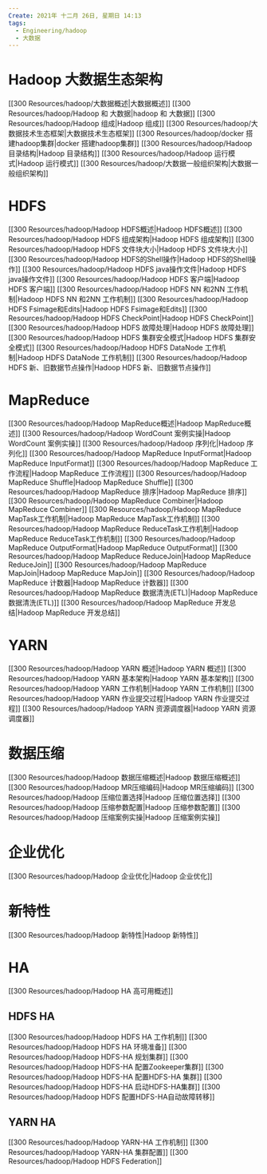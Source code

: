 ```yaml
---
Create: 2021年 十二月 26日, 星期日 14:13
tags: 
  - Engineering/hadoop
  - 大数据
---
```



# Hadoop 大数据生态架构
[[300 Resources/hadoop/大数据概述|大数据概述]]
[[300 Resources/hadoop/Hadoop 和 大数据|hadoop 和 大数据]]
[[300 Resources/hadoop/Hadoop 组成|Hadoop 组成]]
[[300 Resources/hadoop/大数据技术生态框架|大数据技术生态框架]]
[[300 Resources/hadoop/docker 搭建hadoop集群|docker 搭建hadoop集群]]
[[300 Resources/hadoop/Hadoop 目录结构|Hadoop 目录结构]]
[[300 Resources/hadoop/Hadoop 运行模式|Hadoop 运行模式]]
[[300 Resources/hadoop/大数据一般组织架构|大数据一般组织架构]]
# HDFS
[[300 Resources/hadoop/Hadoop HDFS概述|Hadoop HDFS概述]]
[[300 Resources/hadoop/Hadoop HDFS 组成架构|Hadoop HDFS 组成架构]]
[[300 Resources/hadoop/Hadoop HDFS 文件块大小|Hadoop HDFS 文件块大小]]
[[300 Resources/hadoop/Hadoop HDFS的Shell操作|Hadoop HDFS的Shell操作]]
[[300 Resources/hadoop/Hadoop HDFS java操作文件|Hadoop HDFS java操作文件]]
[[300 Resources/hadoop/Hadoop HDFS 客户端|Hadoop HDFS 客户端]]
[[300 Resources/hadoop/Hadoop HDFS NN 和2NN 工作机制|Hadoop HDFS NN 和2NN 工作机制]]
[[300 Resources/hadoop/Hadoop HDFS Fsimage和Edits|Hadoop HDFS Fsimage和Edits]]
[[300 Resources/hadoop/Hadoop HDFS CheckPoint|Hadoop HDFS CheckPoint]]
[[300 Resources/hadoop/Hadoop HDFS 故障处理|Hadoop HDFS 故障处理]]
[[300 Resources/hadoop/Hadoop HDFS 集群安全模式|Hadoop HDFS 集群安全模式]]
[[300 Resources/hadoop/Hadoop HDFS DataNode 工作机制|Hadoop HDFS DataNode 工作机制]]
[[300 Resources/hadoop/Hadoop HDFS 新、旧数据节点操作|Hadoop HDFS 新、旧数据节点操作]]



# MapReduce

[[300 Resources/hadoop/Hadoop MapReduce概述|Hadoop MapReduce概述]]
[[300 Resources/hadoop/Hadoop WordCount 案例实操|Hadoop WordCount 案例实操]]
[[300 Resources/hadoop/Hadoop 序列化|Hadoop 序列化]]
[[300 Resources/hadoop/Hadoop MapReduce InputFormat|Hadoop MapReduce InputFormat]]
[[300 Resources/hadoop/Hadoop MapReduce 工作流程|Hadoop MapReduce 工作流程]]
[[300 Resources/hadoop/Hadoop MapReduce Shuffle|Hadoop MapReduce Shuffle]]
[[300 Resources/hadoop/Hadoop MapReduce 排序|Hadoop MapReduce 排序]]
[[300 Resources/hadoop/Hadoop MapReduce Combiner|Hadoop MapReduce Combiner]]
[[300 Resources/hadoop/Hadoop MapReduce MapTask工作机制|Hadoop MapReduce MapTask工作机制]]
[[300 Resources/hadoop/Hadoop MapReduce ReduceTask工作机制|Hadoop MapReduce ReduceTask工作机制]]
[[300 Resources/hadoop/Hadoop MapReduce OutputFormat|Hadoop MapReduce OutputFormat]]
[[300 Resources/hadoop/Hadoop MapReduce ReduceJoin|Hadoop MapReduce ReduceJoin]]
[[300 Resources/hadoop/Hadoop MapReduce MapJoin|Hadoop MapReduce MapJoin]]
[[300 Resources/hadoop/Hadoop MapReduce 计数器|Hadoop MapReduce 计数器]]
[[300 Resources/hadoop/Hadoop MapReduce 数据清洗(ETL)|Hadoop MapReduce 数据清洗(ETL)]]
[[300 Resources/hadoop/Hadoop MapReduce 开发总结|Hadoop MapReduce 开发总结]]

# YARN
[[300 Resources/hadoop/Hadoop YARN 概述|Hadoop YARN 概述]]
[[300 Resources/hadoop/Hadoop  YARN 基本架构|Hadoop  YARN 基本架构]]
[[300 Resources/hadoop/Hadoop YARN 工作机制|Hadoop YARN 工作机制]]
[[300 Resources/hadoop/Hadoop  YARN 作业提交过程|Hadoop  YARN 作业提交过程]]
[[300 Resources/hadoop/Hadoop YARN 资源调度器|Hadoop YARN 资源调度器]]

# 数据压缩
[[300 Resources/hadoop/Hadoop 数据压缩概述|Hadoop 数据压缩概述]]
[[300 Resources/hadoop/Hadoop MR压缩编码|Hadoop MR压缩编码]]
[[300 Resources/hadoop/Hadoop 压缩位置选择|Hadoop 压缩位置选择]]
[[300 Resources/hadoop/Hadoop 压缩参数配置|Hadoop 压缩参数配置]]
[[300 Resources/hadoop/Hadoop 压缩案例实操|Hadoop 压缩案例实操]]

# 企业优化
[[300 Resources/hadoop/Hadoop 企业优化|Hadoop 企业优化]]

# 新特性
[[300 Resources/hadoop/Hadoop 新特性|Hadoop 新特性]]

# HA
[[300 Resources/hadoop/Hadoop HA 高可用概述]]

## HDFS HA
[[300 Resources/hadoop/Hadoop HDFS HA 工作机制]]
[[300 Resources/hadoop/Hadoop HDFS HA 环境准备]]
[[300 Resources/hadoop/Hadoop HDFS-HA 规划集群]]
[[300 Resources/hadoop/Hadoop HDFS-HA 配置Zookeeper集群]]
[[300 Resources/hadoop/Hadoop HDFS-HA  配置HDFS-HA 集群]]
[[300 Resources/hadoop/Hadoop HDFS-HA  启动HDFS-HA集群]]
[[300 Resources/hadoop/Hadoop HDFS 配置HDFS-HA自动故障转移]]

## YARN HA
[[300 Resources/hadoop/Hadoop YARN-HA 工作机制]]
[[300 Resources/hadoop/Hadoop YARN-HA 集群配置]]
[[300 Resources/hadoop/Hadoop HDFS Federation]]
